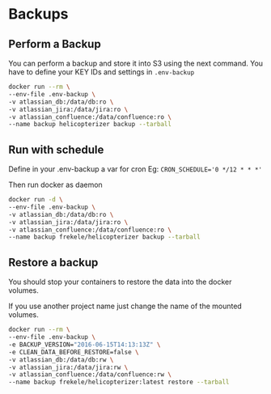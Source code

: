 # Backups

## Perform a Backup

You can perform a backup and store it into S3 using the next command. You have
to define your KEY IDs and settings in `.env-backup`

```sh
docker run --rm \
--env-file .env-backup \
-v atlassian_db:/data/db:ro \
-v atlassian_jira:/data/jira:ro \
-v atlassian_confluence:/data/confluence:ro \
--name backup helicopterizer backup --tarball
```

## Run with schedule

Define in your .env-backup a var for cron Eg: `CRON_SCHEDULE='0 */12 * * *'`

Then run docker as daemon

```sh
docker run -d \
--env-file .env-backup \
-v atlassian_db:/data/db:ro \
-v atlassian_jira:/data/jira:ro \
-v atlassian_confluence:/data/confluence:ro \
--name backup frekele/helicopterizer backup --tarball
```

## Restore a backup

You should stop your containers to restore the data into the docker volumes.

If you use another project name just change the name of the mounted volumes.

```sh
docker run --rm \
--env-file .env-backup \
-e BACKUP_VERSION="2016-06-15T14:13:13Z" \
-e CLEAN_DATA_BEFORE_RESTORE=false \
-v atlassian_db:/data/db:rw \
-v atlassian_jira:/data/jira:rw \
-v atlassian_confluence:/data/confluence:rw \
--name backup frekele/helicopterizer:latest restore --tarball
```
